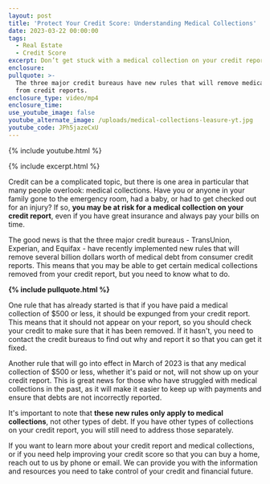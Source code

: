 ```yaml
---
layout: post
title: 'Protect Your Credit Score: Understanding Medical Collections'
date: 2023-03-22 00:00:00
tags:
  - Real Estate
  - Credit Score
excerpt: Don’t get stuck with a medical collection on your credit report.
enclosure:
pullquote: >-
  The three major credit bureaus have new rules that will remove medical debt
  from credit reports.
enclosure_type: video/mp4
enclosure_time:
use_youtube_image: false
youtube_alternate_image: /uploads/medical-collections-leasure-yt.jpg
youtube_code: JPh5jazeCxU
---
```

{% include youtube.html %}

{% include excerpt.html %}

Credit can be a complicated topic, but there is one area in particular that many people overlook: medical collections. Have you or anyone in your family gone to the emergency room, had a baby, or had to get checked out for an injury? If so, **you may be at risk for a medical collection on your credit report**, even if you have great insurance and always pay your bills on time.

The good news is that the three major credit bureaus - TransUnion, Experian, and Equifax - have recently implemented new rules that will remove several billion dollars worth of medical debt from consumer credit reports. This means that you may be able to get certain medical collections removed from your credit report, but you need to know what to do.

**{% include pullquote.html %}**

One rule that has already started is that if you have paid a medical collection of $500 or less, it should be expunged from your credit report. This means that it should not appear on your report, so you should check your credit to make sure that it has been removed. If it hasn't, you need to contact the credit bureaus to find out why and report it so that you can get it fixed.

Another rule that will go into effect in March of 2023 is that any medical collection of $500 or less, whether it's paid or not, will not show up on your credit report. This is great news for those who have struggled with medical collections in the past, as it will make it easier to keep up with payments and ensure that debts are not incorrectly reported.

It's important to note that **these new rules only apply to medical collections**, not other types of debt. If you have other types of collections on your credit report, you will still need to address those separately.

If you want to learn more about your credit report and medical collections, or if you need help improving your credit score so that you can buy a home, reach out to us by phone or email. We can provide you with the information and resources you need to take control of your credit and financial future.